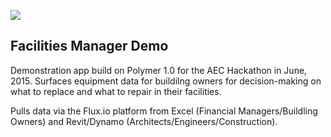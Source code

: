 ![](https://cloud.githubusercontent.com/assets/110953/7877439/6a69d03e-0590-11e5-9fac-c614246606de.png)
## Facilities Manager Demo

Demonstration app build on Polymer 1.0 for the AEC Hackathon in June, 2015. Surfaces equipment data
for buildilng owners for decision-making on what to replace and what to repair in their facilities.

Pulls data via the Flux.io platform from Excel (Financial Managers/Buildling Owners) and
Revit/Dynamo (Architects/Engineers/Construction).
